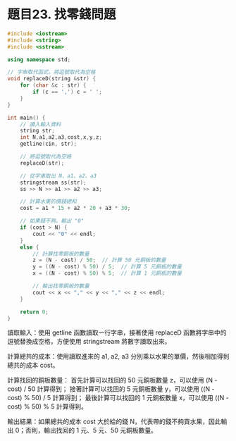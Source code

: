 # 題目23. 找零錢問題

```c++
#include <iostream>
#include <string>
#include <sstream>

using namespace std;

// 字串取代函式，將逗號取代為空格
void replaceD(string &str) {
    for (char &c : str) {
        if (c == ',') c = ' ';
    }
}

int main() {
    // 讀入輸入資料
    string str;
    int N,a1,a2,a3,cost,x,y,z;
    getline(cin, str);

    // 將逗號取代為空格
    replaceD(str);

    // 從字串取出 N、a1、a2、a3
    stringstream ss(str);
    ss >> N >> a1 >> a2 >> a3;

    // 計算水果的價錢總和
    cost = a1 * 15 + a2 * 20 + a3 * 30;

    // 如果錢不夠，輸出 "0"
    if (cost > N) {
        cout << "0" << endl;
    }
    else {
        // 計算找零銅板的數量
        z = (N - cost) / 50;  // 計算 50 元銅板的數量
        y = ((N - cost) % 50) / 5;  // 計算 5 元銅板的數量
        x = ((N - cost) % 50) % 5;  // 計算 1 元銅板的數量

        // 輸出找零銅板的數量
        cout << x << "," << y << "," << z << endl;
    }

    return 0;
}
```

讀取輸入：使用 getline 函數讀取一行字串，接著使用 replaceD 函數將字串中的逗號替換成空格，方便使用 stringstream 將數字讀取出來。

計算總共的成本：使用讀取進來的 a1, a2, a3 分別乘以水果的單價，然後相加得到總共的成本 cost。

計算找回的銅板數量：
首先計算可以找回的 50 元銅板數量 z，可以使用 (N - cost) / 50 計算得到；
接著計算可以找回的 5 元銅板數量 y，可以使用 ((N - cost) % 50) / 5 計算得到；
最後計算可以找回的 1 元銅板數量 x，可以使用 ((N - cost) % 50) % 5 計算得到。

輸出結果：如果總共的成本 cost 大於給的錢 N，代表帶的錢不夠買水果，因此輸出 0；否則，輸出找回的 1 元、5 元、50 元銅板數量。
